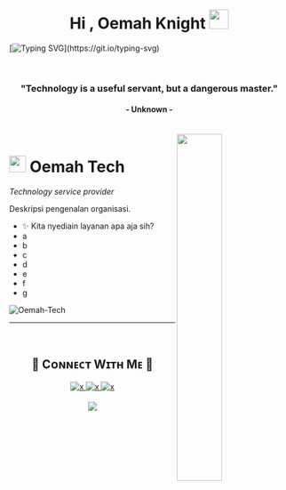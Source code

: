 <h1 align="center">Hi , Oemah Knight <img src="https://media.giphy.com/media/hvRJCLFzcasrR4ia7z/giphy.gif" width="35"></h1>

[![Typing SVG](https://readme-typing-svg.herokuapp.com?color=FF3670&size=35&center=true&vCenter=true&width=1000&lines=Welcome+to+the+Oemah+Tech+organization;Serving+technology+issues;Provide+the+best+solution;For+a+better+future!)](https://git.io/typing-svg)

</br>
<h3 align="center">"Technology is a useful servant, but a dangerous master."</h3>
<h4 align="center">- Unknown -</h4>

</br>
<div>
  <img align="right" width="40%" src="https://owlbertsio-resized.s3.amazonaws.com/Popper.psd.full.png">
</div>

# <img src="https://emojis.slackmojis.com/emojis/images/1531849430/4246/blob-sunglasses.gif?1531849430" width="30"/> Oemah Tech 
*Technology service provider*
<br /> 
              
<p align="left">Deskripsi pengenalan organisasi.</p>

- ✨ Kita nyediain layanan apa aja sih?
- a
- b
- c
- d
- e
- f
- g

<p align="left">
  <img src="https://komarev.com/ghpvc/?username=Oemah-Tech&label=Organization%20views&color=770677&style=for-the-badge&logo=star" alt="Oemah-Tech" style="padding-right:20px;" />
</p>

---
<br />

<h2 align="center">🤝 Cᴏɴɴᴇᴄᴛ Wɪᴛʜ Mᴇ 🤝 </h2>
<div align="center">
  
<a href="" target="_blank">
<img src="https://img.shields.io/badge/whatsapp-25D366?&style=for-the-badge&logo=whatsapp&logoColor=white" alt=x Whatsapp style="margin-bottom: 5px;" />
</a>
  
<a href="" target="_blank">
<img src="https://img.shields.io/badge/Gmail-D14836?style=for-the-badge&logo=gmail&logoColor=white" alt=x mail style="margin-bottom: 5px;" />
</a>

<a href="" target="_blank">
<img src="https://img.shields.io/badge/Instagram-E4405F?style=for-the-badge&logo=instagram&logoColor=white" alt=x Instagram style="margin-bottom: 5px;" />
</a>
</div>

<p align="center">
  <img src="https://capsule-render.vercel.app/api?type=waving&color=gradient&height=65&section=footer"/>
</p>
